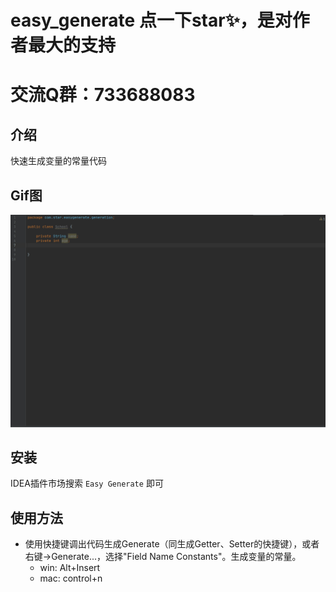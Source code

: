 # easy_generate 点一下star✨，是对作者最大的支持 
# 交流Q群：733688083

## 介绍
快速生成变量的常量代码

## Gif图
![说明](./doc/1.gif)

## 安装
IDEA插件市场搜索 `Easy Generate` 即可

## 使用方法
- 使用快捷键调出代码生成Generate（同生成Getter、Setter的快捷键），或者 右键->Generate...，选择"Field Name Constants"。生成变量的常量。
    - win: Alt+Insert
    - mac: control+n
    
